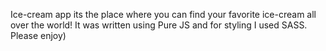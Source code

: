 Ice-cream app its the place where you can find your favorite ice-cream all over the world!
It was written using Pure JS and for styling I used SASS. 
Please enjoy)

